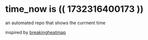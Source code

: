 # time_now is (( 1732316400173 ))

an automated repo that shows the currnent time

inspired by [breakingheatmap](https://github.com/breakingheatmap/breakingheatmap)